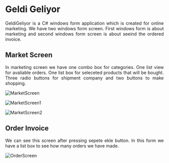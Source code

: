 # Geldi Geliyor
<p align="justify"> GeldiGeliyor is a C# windows form application which is created for online marketing. We have two windows form screen. First windows form is about marketing and second windows form screen is about seeind the ordered invoice. </p>


## Market Screen
<p align="justify"> In marketing screen we have one combo box for categories. One list view for avaliable orders. One list box for seleceted products that will be bought. Three radio buttons for shipment company and two buttons to make shopping. </p>

![MarketScreen](https://user-images.githubusercontent.com/42059887/206797148-83ba184e-a031-440d-8f02-2066a0634d11.png)

![MarketScreen1](https://user-images.githubusercontent.com/42059887/206797166-c22f627f-eed9-4cda-bbed-a2cae5886884.png)

![MarketScreen2](https://user-images.githubusercontent.com/42059887/206797179-6a160e17-2c7e-4734-b062-449d6f7b4fec.png)

## Order Invoice
<p align="justify"> We can see this screen after pressing sepete ekle button. In this form we have a list box to see how many orders we have made. </p>

![OrderScreen](https://user-images.githubusercontent.com/42059887/206797295-7ce10053-9fa0-40f9-8439-bda2d49d4eb6.png)

